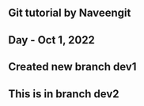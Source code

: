 ## Git tutorial by Naveengit

## Day - Oct 1, 2022

## Created new branch dev1

## This is in branch dev2